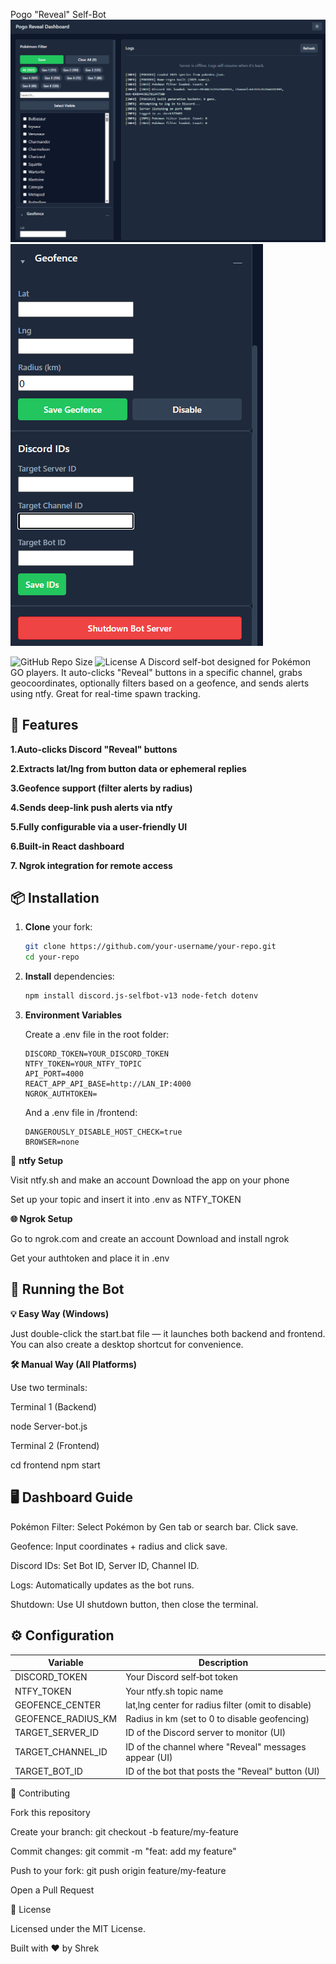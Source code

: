 Pogo "Reveal" Self-Bot
![Dashboard Screenshot](assets/UI1.png) 
![Dashboard Screenshot](assets/UI2.png)


![GitHub Repo Size](https://img.shields.io/github/repo-size/Shrek3294/PogoSniperV1-Public)
![License](https://img.shields.io/github/license/Shrek3294/PogoSniperV1-Public)
A Discord self-bot designed for Pokémon GO players. It auto-clicks "Reveal" buttons in a specific channel, grabs geocoordinates, optionally filters based on a geofence, and sends alerts using ntfy. Great for real-time spawn tracking.

## 🚀 Features

   **1.Auto-clicks Discord "Reveal" buttons**

   **2.Extracts lat/lng from button data or ephemeral replies**

   **3.Geofence support (filter alerts by radius)**

   **4.Sends deep-link push alerts via ntfy**

   **5.Fully configurable via a user-friendly UI**

   **6.Built-in React dashboard**

   **7. Ngrok integration for remote access**

## 📦 Installation

1. **Clone** your fork:

   ```bash
   git clone https://github.com/your-username/your-repo.git
   cd your-repo
   ```
2. **Install** dependencies:

   ```bash
   npm install discord.js-selfbot-v13 node-fetch dotenv
   ```

3. **Environment Variables**

   Create a .env file in the root folder:

   ```env
   DISCORD_TOKEN=YOUR_DISCORD_TOKEN
   NTFY_TOKEN=YOUR_NTFY_TOPIC
   API_PORT=4000
   REACT_APP_API_BASE=http://LAN_IP:4000
   NGROK_AUTHTOKEN=
   ```
   
   And a .env file in /frontend:

   ```env
   DANGEROUSLY_DISABLE_HOST_CHECK=true
   BROWSER=none
   ```
🔔 **ntfy Setup**

Visit ntfy.sh and make an account Download the app on your phone

Set up your topic and insert it into .env as NTFY_TOKEN

**🌐 Ngrok Setup**

Go to ngrok.com and create an account Download and install ngrok

Get your authtoken and place it in .env

## 🧠 Running the Bot

**💡 Easy Way (Windows)**

Just double-click the start.bat file — it launches both backend and frontend.
You can also create a desktop shortcut for convenience.

**🛠 Manual Way (All Platforms)**

Use two terminals:

Terminal 1 (Backend)

node Server-bot.js

Terminal 2 (Frontend)

cd frontend
npm start

## 🖥️ Dashboard Guide

Pokémon Filter: Select Pokémon by Gen tab or search bar. Click save.

Geofence: Input coordinates + radius and click save.

Discord IDs: Set Bot ID, Server ID, Channel ID.

Logs: Automatically updates as the bot runs.

Shutdown: Use UI shutdown button, then close the terminal.



## ⚙️ Configuration

| Variable             | Description                                          |
| -------------------- | ---------------------------------------------------- |
| DISCORD_TOKEN      | Your Discord self‑bot token                          |
| NTFY_TOKEN         | Your ntfy.sh topic name                            |
| GEOFENCE_CENTER    | lat,lng center for radius filter (omit to disable) |
| GEOFENCE_RADIUS_KM | Radius in km (set to 0 to disable geofencing)      |
| TARGET_SERVER_ID   | ID of the Discord server to monitor (UI)             |
| TARGET_CHANNEL_ID  | ID of the channel where "Reveal" messages appear (UI)|
| TARGET_BOT_ID      | ID of the bot that posts the "Reveal" button   (UI)  |

🤝 Contributing

Fork this repository

Create your branch: git checkout -b feature/my-feature

Commit changes: git commit -m "feat: add my feature"

Push to your fork: git push origin feature/my-feature

Open a Pull Request

📄 License

Licensed under the MIT License.

Built with ❤️ by Shrek

